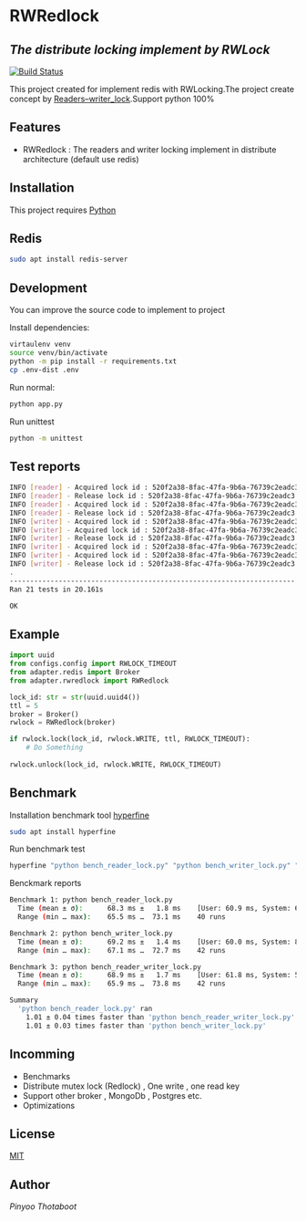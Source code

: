 # RWRedlock
## _The distribute locking implement by RWLock_

[![Build Status](https://travis-ci.org/joemccann/dillinger.svg?branch=master)](https://travis-ci.org/joemccann/dillinger)

This project created for implement redis with RWLocking.The project create concept by [Readers–writer_lock](https://en.wikipedia.org/wiki/Readers%E2%80%93writer_lock).Support python 100%

## Features

- RWRedlock : The readers and writer locking implement in distribute architecture (default use redis)

## Installation

This project requires [Python](https://www.python.org/downloads/)

## Redis
```sh
sudo apt install redis-server
```

## Development

You can improve the source code to implement to project 

Install dependencies:

```sh
virtaulenv venv
source venv/bin/activate
python -m pip install -r requirements.txt
cp .env-dist .env
```

Run normal:

```sh
python app.py
```

Run unittest

```sh
python -m unittest
```

## Test reports
```sh
INFO [reader] - Acquired lock id : 520f2a38-8fac-47fa-9b6a-76739c2eadc3
INFO [reader] - Release lock id : 520f2a38-8fac-47fa-9b6a-76739c2eadc3
INFO [reader] - Acquired lock id : 520f2a38-8fac-47fa-9b6a-76739c2eadc3
INFO [reader] - Release lock id : 520f2a38-8fac-47fa-9b6a-76739c2eadc3
INFO [writer] - Acquired lock id : 520f2a38-8fac-47fa-9b6a-76739c2eadc3
INFO [writer] - Acquired lock id : 520f2a38-8fac-47fa-9b6a-76739c2eadc3
INFO [writer] - Release lock id : 520f2a38-8fac-47fa-9b6a-76739c2eadc3
INFO [writer] - Acquired lock id : 520f2a38-8fac-47fa-9b6a-76739c2eadc3
INFO [writer] - Acquired lock id : 520f2a38-8fac-47fa-9b6a-76739c2eadc3
INFO [writer] - Release lock id : 520f2a38-8fac-47fa-9b6a-76739c2eadc3
.
----------------------------------------------------------------------
Ran 21 tests in 20.161s

OK
```

## Example

```py
import uuid
from configs.config import RWLOCK_TIMEOUT
from adapter.redis import Broker
from adapter.rwredlock import RWRedlock

lock_id: str = str(uuid.uuid4())
ttl = 5
broker = Broker()
rwlock = RWRedlock(broker)

if rwlock.lock(lock_id, rwlock.WRITE, ttl, RWLOCK_TIMEOUT):
    # Do Something
    
rwlock.unlock(lock_id, rwlock.WRITE, RWLOCK_TIMEOUT)
```

## Benchmark
Installation benchmark tool [hyperfine](https://github.com/sharkdp/hyperfine)

```sh
sudo apt install hyperfine
```

Run benchmark test

```sh
hyperfine "python bench_reader_lock.py" "python bench_writer_lock.py" "python bench_reader_writer_lock.py"
```

Benckmark reports

```sh
Benchmark 1: python bench_reader_lock.py
  Time (mean ± σ):      68.3 ms ±   1.8 ms    [User: 60.9 ms, System: 6.8 ms]
  Range (min … max):    65.5 ms …  73.1 ms    40 runs

Benchmark 2: python bench_writer_lock.py
  Time (mean ± σ):      69.2 ms ±   1.4 ms    [User: 60.0 ms, System: 8.0 ms]
  Range (min … max):    67.1 ms …  72.7 ms    42 runs

Benchmark 3: python bench_reader_writer_lock.py
  Time (mean ± σ):      68.9 ms ±   1.7 ms    [User: 61.8 ms, System: 5.9 ms]
  Range (min … max):    65.9 ms …  73.8 ms    42 runs

Summary
  'python bench_reader_lock.py' ran
    1.01 ± 0.04 times faster than 'python bench_reader_writer_lock.py'
    1.01 ± 0.03 times faster than 'python bench_writer_lock.py'
```

## Incomming

- Benchmarks
- Distribute mutex lock (Redlock) , One write , one read key
- Support other broker , MongoDb , Postgres etc.
- Optimizations

## License

[MIT](https://github.com/pinyoothotaboot/py-rwlock/blob/main/LICENSE)

## Author
_Pinyoo Thotaboot_

